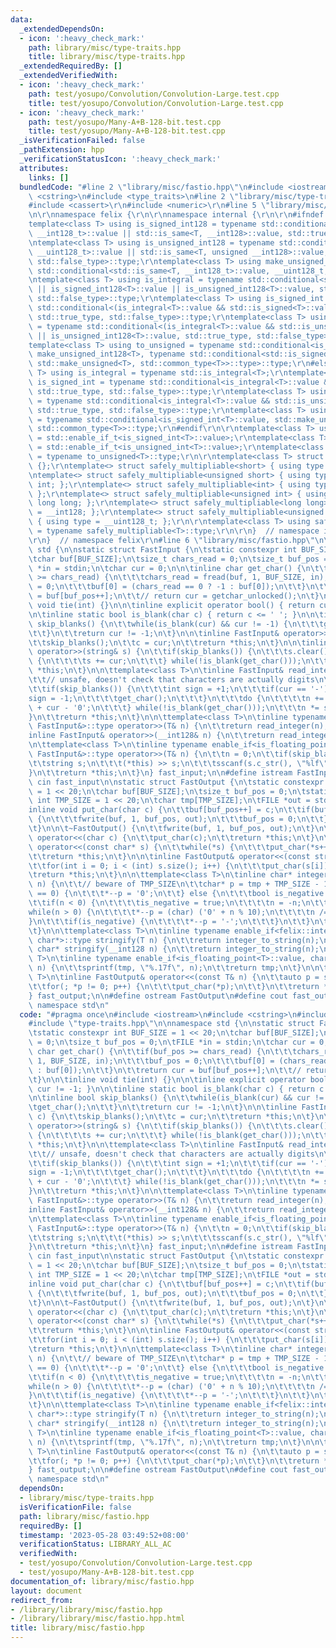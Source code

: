 ```yaml
---
data:
  _extendedDependsOn:
  - icon: ':heavy_check_mark:'
    path: library/misc/type-traits.hpp
    title: library/misc/type-traits.hpp
  _extendedRequiredBy: []
  _extendedVerifiedWith:
  - icon: ':heavy_check_mark:'
    path: test/yosupo/Convolution/Convolution-Large.test.cpp
    title: test/yosupo/Convolution/Convolution-Large.test.cpp
  - icon: ':heavy_check_mark:'
    path: test/yosupo/Many-A+B-128-bit.test.cpp
    title: test/yosupo/Many-A+B-128-bit.test.cpp
  _isVerificationFailed: false
  _pathExtension: hpp
  _verificationStatusIcon: ':heavy_check_mark:'
  attributes:
    links: []
  bundledCode: "#line 2 \"library/misc/fastio.hpp\"\n#include <iostream>\n#include\
    \ <cstring>\n#include <type_traits>\n#line 2 \"library/misc/type-traits.hpp\"\n\
    #include <cassert>\r\n#include <numeric>\r\n#line 5 \"library/misc/type-traits.hpp\"\
    \n\r\nnamespace felix {\r\n\r\nnamespace internal {\r\n\r\n#ifndef _MSC_VER\r\n\
    template<class T> using is_signed_int128 = typename std::conditional<std::is_same<T,\
    \ __int128_t>::value || std::is_same<T, __int128>::value, std::true_type, std::false_type>::type;\r\
    \ntemplate<class T> using is_unsigned_int128 = typename std::conditional<std::is_same<T,\
    \ __uint128_t>::value || std::is_same<T, unsigned __int128>::value, std::true_type,\
    \ std::false_type>::type;\r\ntemplate<class T> using make_unsigned_int128 = typename\
    \ std::conditional<std::is_same<T, __int128_t>::value, __uint128_t, unsigned __int128>;\r\
    \ntemplate<class T> using is_integral = typename std::conditional<std::is_integral<T>::value\
    \ || is_signed_int128<T>::value || is_unsigned_int128<T>::value, std::true_type,\
    \ std::false_type>::type;\r\ntemplate<class T> using is_signed_int = typename\
    \ std::conditional<(is_integral<T>::value && std::is_signed<T>::value) || is_signed_int128<T>::value,\
    \ std::true_type, std::false_type>::type;\r\ntemplate<class T> using is_unsigned_int\
    \ = typename std::conditional<(is_integral<T>::value && std::is_unsigned<T>::value)\
    \ || is_unsigned_int128<T>::value, std::true_type, std::false_type>::type;\r\n\
    template<class T> using to_unsigned = typename std::conditional<is_signed_int128<T>::value,\
    \ make_unsigned_int128<T>, typename std::conditional<std::is_signed<T>::value,\
    \ std::make_unsigned<T>, std::common_type<T>>::type>::type;\r\n#else\r\ntemplate<class\
    \ T> using is_integral = typename std::is_integral<T>;\r\ntemplate<class T> using\
    \ is_signed_int = typename std::conditional<is_integral<T>::value && std::is_signed<T>::value,\
    \ std::true_type, std::false_type>::type;\r\ntemplate<class T> using is_unsigned_int\
    \ = typename std::conditional<is_integral<T>::value && std::is_unsigned<T>::value,\
    \ std::true_type, std::false_type>::type;\r\ntemplate<class T> using to_unsigned\
    \ = typename std::conditional<is_signed_int<T>::value, std::make_unsigned<T>,\
    \ std::common_type<T>>::type;\r\n#endif\r\n\r\ntemplate<class T> using is_signed_int_t\
    \ = std::enable_if_t<is_signed_int<T>::value>;\r\ntemplate<class T> using is_unsigned_int_t\
    \ = std::enable_if_t<is_unsigned_int<T>::value>;\r\ntemplate<class T> using to_unsigned_t\
    \ = typename to_unsigned<T>::type;\r\n\r\ntemplate<class T> struct safely_multipliable\
    \ {};\r\ntemplate<> struct safely_multipliable<short> { using type = int; };\r\
    \ntemplate<> struct safely_multipliable<unsigned short> { using type = unsigned\
    \ int; };\r\ntemplate<> struct safely_multipliable<int> { using type = long long;\
    \ };\r\ntemplate<> struct safely_multipliable<unsigned int> { using type = unsigned\
    \ long long; };\r\ntemplate<> struct safely_multipliable<long long> { using type\
    \ = __int128; };\r\ntemplate<> struct safely_multipliable<unsigned long long>\
    \ { using type = __uint128_t; };\r\n\r\ntemplate<class T> using safely_multipliable_t\
    \ = typename safely_multipliable<T>::type;\r\n\r\n}  // namespace internal\r\n\
    \r\n}  // namespace felix\r\n#line 6 \"library/misc/fastio.hpp\"\n\nnamespace\
    \ std {\n\nstatic struct FastInput {\n\tstatic constexpr int BUF_SIZE = 1 << 20;\n\
    \tchar buf[BUF_SIZE];\n\tsize_t chars_read = 0;\n\tsize_t buf_pos = 0;\n\tFILE\
    \ *in = stdin;\n\tchar cur = 0;\n\n\tinline char get_char() {\n\t\tif(buf_pos\
    \ >= chars_read) {\n\t\t\tchars_read = fread(buf, 1, BUF_SIZE, in);\n\t\t\tbuf_pos\
    \ = 0;\n\t\t\tbuf[0] = (chars_read == 0 ? -1 : buf[0]);\n\t\t}\n\t\treturn cur\
    \ = buf[buf_pos++];\n\t\t// return cur = getchar_unlocked();\n\t}\n\n\tinline\
    \ void tie(int) {}\n\n\tinline explicit operator bool() { return cur != -1; }\n\
    \n\tinline static bool is_blank(char c) { return c <= ' '; }\n\n\tinline bool\
    \ skip_blanks() {\n\t\twhile(is_blank(cur) && cur != -1) {\n\t\t\tget_char();\n\
    \t\t}\n\t\treturn cur != -1;\n\t}\n\n\tinline FastInput& operator>>(char& c) {\n\
    \t\tskip_blanks();\n\t\tc = cur;\n\t\treturn *this;\n\t}\n\n\tinline FastInput&\
    \ operator>>(string& s) {\n\t\tif(skip_blanks()) {\n\t\t\ts.clear();\n\t\t\tdo\
    \ {\n\t\t\t\ts += cur;\n\t\t\t} while(!is_blank(get_char()));\n\t\t}\n\t\treturn\
    \ *this;\n\t}\n\n\ttemplate<class T>\n\tinline FastInput& read_integer(T& n) {\n\
    \t\t// unsafe, doesn't check that characters are actually digits\n\t\tn = 0;\n\
    \t\tif(skip_blanks()) {\n\t\t\tint sign = +1;\n\t\t\tif(cur == '-') {\n\t\t\t\t\
    sign = -1;\n\t\t\t\tget_char();\n\t\t\t}\n\t\t\tdo {\n\t\t\t\tn += n + (n << 3)\
    \ + cur - '0';\n\t\t\t} while(!is_blank(get_char()));\n\t\t\tn *= sign;\n\t\t\
    }\n\t\treturn *this;\n\t}\n\n\ttemplate<class T>\n\tinline typename enable_if<felix::internal::is_integral<T>::value,\
    \ FastInput&>::type operator>>(T& n) {\n\t\treturn read_integer(n);\n\t}\n\n\t\
    inline FastInput& operator>>(__int128& n) {\n\t\treturn read_integer(n);\n\t}\n\
    \n\ttemplate<class T>\n\tinline typename enable_if<is_floating_point<T>::value,\
    \ FastInput&>::type operator>>(T& n) {\n\t\tn = 0;\n\t\tif(skip_blanks()) {\n\t\
    \t\tstring s;\n\t\t\t(*this) >> s;\n\t\t\tsscanf(s.c_str(), \"%lf\", &n);\n\t\t\
    }\n\t\treturn *this;\n\t}\n} fast_input;\n\n#define istream FastInput\n#define\
    \ cin fast_input\n\nstatic struct FastOutput {\n\tstatic constexpr int BUF_SIZE\
    \ = 1 << 20;\n\tchar buf[BUF_SIZE];\n\tsize_t buf_pos = 0;\n\tstatic constexpr\
    \ int TMP_SIZE = 1 << 20;\n\tchar tmp[TMP_SIZE];\n\tFILE *out = stdout;\n \n\t\
    inline void put_char(char c) {\n\t\tbuf[buf_pos++] = c;\n\t\tif(buf_pos == BUF_SIZE)\
    \ {\n\t\t\tfwrite(buf, 1, buf_pos, out);\n\t\t\tbuf_pos = 0;\n\t\t}\n\t\t// putchar_unlocked(c);\n\
    \t}\n\n\t~FastOutput() {\n\t\tfwrite(buf, 1, buf_pos, out);\n\t}\n\n\tinline FastOutput&\
    \ operator<<(char c) {\n\t\tput_char(c);\n\t\treturn *this;\n\t}\n\n\tinline FastOutput&\
    \ operator<<(const char* s) {\n\t\twhile(*s) {\n\t\t\tput_char(*s++);\n\t\t}\n\
    \t\treturn *this;\n\t}\n\n\tinline FastOutput& operator<<(const string& s) {\n\
    \t\tfor(int i = 0; i < (int) s.size(); i++) {\n\t\t\tput_char(s[i]);\n\t\t}\n\t\
    \treturn *this;\n\t}\n\n\ttemplate<class T>\n\tinline char* integer_to_string(T\
    \ n) {\n\t\t// beware of TMP_SIZE\n\t\tchar* p = tmp + TMP_SIZE - 1;\n\t\tif(n\
    \ == 0) {\n\t\t\t*--p = '0';\n\t\t} else {\n\t\t\tbool is_negative = false;\n\t\
    \t\tif(n < 0) {\n\t\t\t\tis_negative = true;\n\t\t\t\tn = -n;\n\t\t\t}\n\t\t\t\
    while(n > 0) {\n\t\t\t\t*--p = (char) ('0' + n % 10);\n\t\t\t\tn /= 10;\n\t\t\t\
    }\n\t\t\tif(is_negative) {\n\t\t\t\t*--p = '-';\n\t\t\t}\n\t\t}\n\t\treturn p;\n\
    \t}\n\n\ttemplate<class T>\n\tinline typename enable_if<felix::internal::is_integral<T>::value,\
    \ char*>::type stringify(T n) {\n\t\treturn integer_to_string(n);\n\t}\n\n\tinline\
    \ char* stringify(__int128 n) {\n\t\treturn integer_to_string(n);\n\t}\n\n\ttemplate<class\
    \ T>\n\tinline typename enable_if<is_floating_point<T>::value, char*>::type stringify(T\
    \ n) {\n\t\tsprintf(tmp, \"%.17f\", n);\n\t\treturn tmp;\n\t}\n\n\ttemplate<class\
    \ T>\n\tinline FastOutput& operator<<(const T& n) {\n\t\tauto p = stringify(n);\n\
    \t\tfor(; *p != 0; p++) {\n\t\t\tput_char(*p);\n\t\t}\n\t\treturn *this;\n\t}\n\
    } fast_output;\n\n#define ostream FastOutput\n#define cout fast_output\n\n} //\
    \ namespace std\n"
  code: "#pragma once\n#include <iostream>\n#include <cstring>\n#include <type_traits>\n\
    #include \"type-traits.hpp\"\n\nnamespace std {\n\nstatic struct FastInput {\n\
    \tstatic constexpr int BUF_SIZE = 1 << 20;\n\tchar buf[BUF_SIZE];\n\tsize_t chars_read\
    \ = 0;\n\tsize_t buf_pos = 0;\n\tFILE *in = stdin;\n\tchar cur = 0;\n\n\tinline\
    \ char get_char() {\n\t\tif(buf_pos >= chars_read) {\n\t\t\tchars_read = fread(buf,\
    \ 1, BUF_SIZE, in);\n\t\t\tbuf_pos = 0;\n\t\t\tbuf[0] = (chars_read == 0 ? -1\
    \ : buf[0]);\n\t\t}\n\t\treturn cur = buf[buf_pos++];\n\t\t// return cur = getchar_unlocked();\n\
    \t}\n\n\tinline void tie(int) {}\n\n\tinline explicit operator bool() { return\
    \ cur != -1; }\n\n\tinline static bool is_blank(char c) { return c <= ' '; }\n\
    \n\tinline bool skip_blanks() {\n\t\twhile(is_blank(cur) && cur != -1) {\n\t\t\
    \tget_char();\n\t\t}\n\t\treturn cur != -1;\n\t}\n\n\tinline FastInput& operator>>(char&\
    \ c) {\n\t\tskip_blanks();\n\t\tc = cur;\n\t\treturn *this;\n\t}\n\n\tinline FastInput&\
    \ operator>>(string& s) {\n\t\tif(skip_blanks()) {\n\t\t\ts.clear();\n\t\t\tdo\
    \ {\n\t\t\t\ts += cur;\n\t\t\t} while(!is_blank(get_char()));\n\t\t}\n\t\treturn\
    \ *this;\n\t}\n\n\ttemplate<class T>\n\tinline FastInput& read_integer(T& n) {\n\
    \t\t// unsafe, doesn't check that characters are actually digits\n\t\tn = 0;\n\
    \t\tif(skip_blanks()) {\n\t\t\tint sign = +1;\n\t\t\tif(cur == '-') {\n\t\t\t\t\
    sign = -1;\n\t\t\t\tget_char();\n\t\t\t}\n\t\t\tdo {\n\t\t\t\tn += n + (n << 3)\
    \ + cur - '0';\n\t\t\t} while(!is_blank(get_char()));\n\t\t\tn *= sign;\n\t\t\
    }\n\t\treturn *this;\n\t}\n\n\ttemplate<class T>\n\tinline typename enable_if<felix::internal::is_integral<T>::value,\
    \ FastInput&>::type operator>>(T& n) {\n\t\treturn read_integer(n);\n\t}\n\n\t\
    inline FastInput& operator>>(__int128& n) {\n\t\treturn read_integer(n);\n\t}\n\
    \n\ttemplate<class T>\n\tinline typename enable_if<is_floating_point<T>::value,\
    \ FastInput&>::type operator>>(T& n) {\n\t\tn = 0;\n\t\tif(skip_blanks()) {\n\t\
    \t\tstring s;\n\t\t\t(*this) >> s;\n\t\t\tsscanf(s.c_str(), \"%lf\", &n);\n\t\t\
    }\n\t\treturn *this;\n\t}\n} fast_input;\n\n#define istream FastInput\n#define\
    \ cin fast_input\n\nstatic struct FastOutput {\n\tstatic constexpr int BUF_SIZE\
    \ = 1 << 20;\n\tchar buf[BUF_SIZE];\n\tsize_t buf_pos = 0;\n\tstatic constexpr\
    \ int TMP_SIZE = 1 << 20;\n\tchar tmp[TMP_SIZE];\n\tFILE *out = stdout;\n \n\t\
    inline void put_char(char c) {\n\t\tbuf[buf_pos++] = c;\n\t\tif(buf_pos == BUF_SIZE)\
    \ {\n\t\t\tfwrite(buf, 1, buf_pos, out);\n\t\t\tbuf_pos = 0;\n\t\t}\n\t\t// putchar_unlocked(c);\n\
    \t}\n\n\t~FastOutput() {\n\t\tfwrite(buf, 1, buf_pos, out);\n\t}\n\n\tinline FastOutput&\
    \ operator<<(char c) {\n\t\tput_char(c);\n\t\treturn *this;\n\t}\n\n\tinline FastOutput&\
    \ operator<<(const char* s) {\n\t\twhile(*s) {\n\t\t\tput_char(*s++);\n\t\t}\n\
    \t\treturn *this;\n\t}\n\n\tinline FastOutput& operator<<(const string& s) {\n\
    \t\tfor(int i = 0; i < (int) s.size(); i++) {\n\t\t\tput_char(s[i]);\n\t\t}\n\t\
    \treturn *this;\n\t}\n\n\ttemplate<class T>\n\tinline char* integer_to_string(T\
    \ n) {\n\t\t// beware of TMP_SIZE\n\t\tchar* p = tmp + TMP_SIZE - 1;\n\t\tif(n\
    \ == 0) {\n\t\t\t*--p = '0';\n\t\t} else {\n\t\t\tbool is_negative = false;\n\t\
    \t\tif(n < 0) {\n\t\t\t\tis_negative = true;\n\t\t\t\tn = -n;\n\t\t\t}\n\t\t\t\
    while(n > 0) {\n\t\t\t\t*--p = (char) ('0' + n % 10);\n\t\t\t\tn /= 10;\n\t\t\t\
    }\n\t\t\tif(is_negative) {\n\t\t\t\t*--p = '-';\n\t\t\t}\n\t\t}\n\t\treturn p;\n\
    \t}\n\n\ttemplate<class T>\n\tinline typename enable_if<felix::internal::is_integral<T>::value,\
    \ char*>::type stringify(T n) {\n\t\treturn integer_to_string(n);\n\t}\n\n\tinline\
    \ char* stringify(__int128 n) {\n\t\treturn integer_to_string(n);\n\t}\n\n\ttemplate<class\
    \ T>\n\tinline typename enable_if<is_floating_point<T>::value, char*>::type stringify(T\
    \ n) {\n\t\tsprintf(tmp, \"%.17f\", n);\n\t\treturn tmp;\n\t}\n\n\ttemplate<class\
    \ T>\n\tinline FastOutput& operator<<(const T& n) {\n\t\tauto p = stringify(n);\n\
    \t\tfor(; *p != 0; p++) {\n\t\t\tput_char(*p);\n\t\t}\n\t\treturn *this;\n\t}\n\
    } fast_output;\n\n#define ostream FastOutput\n#define cout fast_output\n\n} //\
    \ namespace std\n"
  dependsOn:
  - library/misc/type-traits.hpp
  isVerificationFile: false
  path: library/misc/fastio.hpp
  requiredBy: []
  timestamp: '2023-05-28 03:49:52+08:00'
  verificationStatus: LIBRARY_ALL_AC
  verifiedWith:
  - test/yosupo/Convolution/Convolution-Large.test.cpp
  - test/yosupo/Many-A+B-128-bit.test.cpp
documentation_of: library/misc/fastio.hpp
layout: document
redirect_from:
- /library/library/misc/fastio.hpp
- /library/library/misc/fastio.hpp.html
title: library/misc/fastio.hpp
---
```


